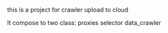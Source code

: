 this is a project for crawler upload to cloud

It compose to two class:
  proxies selector
  data_crawler
  
